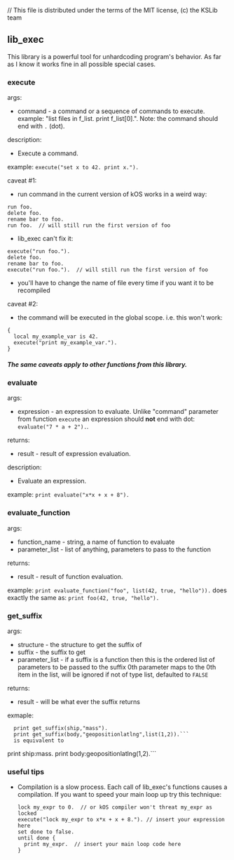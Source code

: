// This file is distributed under the terms of the MIT license, (c) the KSLib team

## lib_exec

This library is a powerful tool for unhardcoding program's behavior.
As far as I know it works fine in all possible special cases.

### execute

args:
  * command - a command or a sequence of commands to execute.
    example: "list files in f_list. print f_list[0].". Note:
    the command should end with `.` (dot).

description:
  * Execute a command.

example:
  `execute("set x to 42. print x.").`
  
caveat #1:
  * run command in the current version of kOS works in a weird way:
```
run foo.
delete foo.
rename bar to foo.
run foo.  // will still run the first version of foo
```
  * lib_exec can't fix it:
```
execute("run foo.").
delete foo.
rename bar to foo.
execute("run foo.").  // will still run the first version of foo
```
  * you'll have to change the name of file every time if you want it to be recompiled

caveat #2:
  * the command will be executed in the global scope. i.e. this won't work:
```
{
  local my_example_var is 42.
  execute("print my_example_var.").
}
```

##### The same caveats apply to other functions from this library.

### evaluate

args:
  * expression - an expression to evaluate. Unlike "command" parameter from function
    `execute` an expression should **not** end with dot: `evaluate("7 * a + 2").`.

returns:
  * result - result of expression evaluation.

description:
  * Evaluate an expression.

example:
  `print evaluate("x*x + x + 8").`

### evaluate_function

args:
  * function_name - string, a name of function to evaluate
  * parameter_list - list of anything, parameters to pass to the function

returns:
  * result - result of function evaluation.

example:
  `print evaluate_function("foo", list(42, true, "hello")).`
  does exactly the same as:
  `print foo(42, true, "hello").`
  
### get_suffix

args:
  * structure - the structure to get the suffix of
  * suffix - the suffix to get
  * parameter_list - if a suffix is a function then this is the ordered list of parameters to be passed to the suffix 0th parameter maps to the 0th item in the list, will be ignored if not of type list, defaulted to `FALSE`
  
returns:
  * result - will be what ever the suffix returns
  
exmaple:
```
  print get_suffix(ship,"mass").
  print get_suffix(body,"geopositionlatlng",list(1,2)).```
  is equivalent to 
```
  print ship:mass.
  print body:geopositionlatlng(1,2).```

### useful tips

* Compilation is a slow process. Each call of lib_exec's functions causes
  a compilation. If you want to speed your main loop up try this technique:
  ```
  lock my_expr to 0.  // or kOS compiler won't threat my_expr as locked
  execute("lock my_expr to x*x + x + 8."). // insert your expression here
  set done to false.
  until done {
    print my_expr.  // insert your main loop code here
  }
  ```